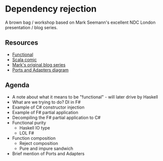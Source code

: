 # Dependency rejection

A brown bag / workshop based on Mark Seemann's excellent NDC London presentation / blog series.

## Resources

* [Functional](https://media.giphy.com/media/26xBQ9WMsIatCws5q/giphy.gif)
* [Scala comic](http://blog.ploeh.dk/content/binary/dependency-injection-in-scala-comic.jpg)
* [Mark's original blog series](http://blog.ploeh.dk/2017/01/27/from-dependency-injection-to-dependency-rejection/)
* [Ports and Adapters diagram](http://blog.ploeh.dk/content/binary/ports-and-adapters-conceptual-diagram.png)

## Agenda

- A note about what it means to be "functional" - will later drive by Haskell
- What are we trying to do? DI in F#
- Example of C# constructor injection
- Example of F# partial application
- Decompiling the F# partial application to C#
- Functional purity
  - Haskell IO type
  - LOL F#
- Function composition
  - Reject composition
  - Pure and impure sandwich
- Brief mention of Ports and Adapters